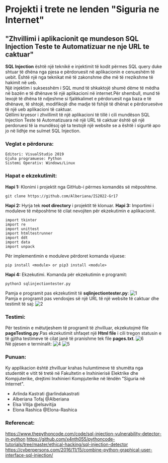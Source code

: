 # Projekti i trete ne lenden "Siguria ne Internet"
## "Zhvillimi i aplikacionit qe mundeson SQL Injection Teste te Automatizuar ne nje URL te caktuar" <br>
**SQL Injection** është një teknikë e injektimit të kodit përmes SQL query duke shtuar të dhëna nga pjesa e përdoruesit në aplikacionin e cenueshëm të uebit. Është një nga teknikat më të zakonshme dhe më të rrezikshme të hakimit në ueb.<br>
Një injektim i  suksesshëm i SQL mund të shkaktojë shumë dëme të mëdha në bazën e të dhënave të një aplikacioni në internet.Për shembull, mund të lexojë të dhëna të ndjeshme si fjalëkalimet e përdoruesit nga baza e të dhënave, të shtojë, modifikojë dhe madje të fshijë të dhënat e përdoruesëve të një ueb aplikacioni të caktuar.<br>
Qëllimi kryesor i zhvillimit të një aplikacioni të tillë i cili mundëson SQL Injection Teste të Automatizuara në një URL të caktuar është që një perdoruesi të ia 
mundësoj që ta testojë një website se a është i  sigurtë apo jo në lidhje me sulmet SQL Injection. <br>

### Veglat e përdorura:
```
Editori: VisualStudio 2019
Gjuha programuese: Python
Sistemi Operativ: Windows/Linux
```
### Hapat e ekzekutimit:
**Hapi 1:** Klonimi i projektit nga GitHub-i përmes komandës së mëposhtme.
```
git clone https://github.com/Alberiana/IS2022-Gr17
```
**Hapi 2:** Hyrja tek **root directory** i projektit të klonuar.
**Hapi 3:** Importimi i moduleve të mëposhtme të cilat nevojiten për ekzekutimin e aplikacionit.
```
import tkinter
import re
import unittest
import htmltestrunner
import ddt
import data
import unpack
```
Për implementimin e moduleve përdoret komanda vijuese:
```
pip install <module> or pip3 install <module>
```
**Hapi 4:** Ekzekutimi.
Komanda për ekzekutimin e programit:
```
python3 sqlinjectiontester.py
```
Pamja e programit pas ekzekutimit të **sqlinjectiontester.py**:
![1](https://user-images.githubusercontent.com/74983643/148695291-78b57f16-992d-488e-a199-eec233f3596d.PNG)
<br>
Pamja e programit pas vendosjes së një URL të një website të caktuar dhe testimit të saj:
![2](https://user-images.githubusercontent.com/74983643/148695371-115adfa4-5e06-472f-a89b-18def345311d.PNG)
<br>
### Testimi:
Për testimin e mëtutjeshem të programit të zhvilluar, ekzekutojmë file **pageTesting.py**.Pas ekzekutimit shfaqet një **Html file** i cili tregon statusin e të gjitha testimeve të cilat janë të pranishme tek file **pages.txt**.
![6](https://user-images.githubusercontent.com/74983643/148695572-3de11672-5429-4eb4-ad40-e07c25226d15.PNG)
<br>
Në pjesen e terminalit:
![4](https://user-images.githubusercontent.com/74983643/148695585-2747cd08-04d2-4669-90ac-7f1482c0d273.PNG)
![5](https://user-images.githubusercontent.com/74983643/148695588-4cc6f63a-ef19-4f87-9e47-925709898d19.PNG)
<br>
### Punuan:
Ky applikacion është zhvilluar krahas hulumtimeve të shumëta nga studentët e vitit të tretë në Fakultetin e Inxhinierisë Elektrike dhe Kompjuterike, drejtimi Inxhinieri Kompjuterike në lëndën "Siguria në Internet".

<ul>
   <li>Arlinda Kastrati @arlindakastrati</li>
   <li>Alberiana Tofaj @Alberiana</li>
   <li>Elsa Vitija @elsavitija</li>
   <li>Elona Rashica @Elona-Rashica</li>
</ul>

### Referencat:
https://www.thepythoncode.com/code/sql-injection-vulnerability-detector-in-python
https://github.com/x4nth055/pythoncode-tutorials/tree/master/ethical-hacking/sql-injection-detector
https://cyberpersons.com/2016/11/15/combine-python-graphical-user-interface-sql-injection/

